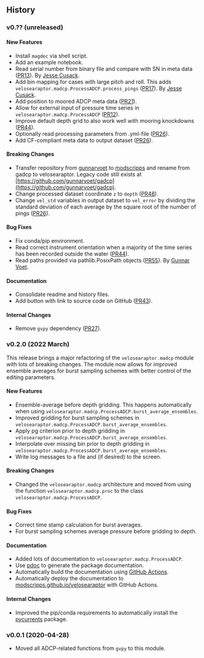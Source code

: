 ## History

### v0.?? (unreleased)

#### New Features
- Install `magdec` via shell script.
- Add an example notebook.
- Read serial number from binary file and compare with SN in meta data ([PR13]( https://github.com/modscripps/velosearaptor/pull/13)). By [Jesse Cusack](https://github.com/jessecusack/).
- Add bin mapping for cases with large pitch and roll. This adds `velosearaptor.madcp.ProcessADCP.process_pings` ([PR17]( https://github.com/modscripps/velosearaptor/pull/17)). By [Jesse Cusack](https://github.com/jessecusack/).
- Add position to moored ADCP meta data ([PR21]( https://github.com/modscripps/velosearaptor/pull/21)).
- Allow for external input of pressure time series in `velosearaptor.madcp.ProcessADCP` ([PR12]( https://github.com/modscripps/velosearaptor/pull/12)).
- Improve default depth grid to also work well with mooring knockdowns ([PR44]( https://github.com/modscripps/velosearaptor/pull/44)).
- Optionally read processing parameters from .yml-file ([PR26]( https://github.com/modscripps/velosearaptor/pull/26)).
- Add CF-compliant meta data to output dataset ([PR26]( https://github.com/modscripps/velosearaptor/pull/26)).

#### Breaking Changes
- Transfer repository from [gunnarvoet](https://github.com/gunnarvoet/) to [modscripps](https://github.com/modscripps/) and rename from gadcp to velosearaptor. Legacy code still exists at [https://github.com/gunnarvoet/gadcp](https://github.com/gunnarvoet/gadcp).
- Change processed dataset coordinate `z` to `depth` ([PR48]( https://github.com/modscripps/velosearaptor/pull/48)).
- Change `vel_std` variables in output dataset to `vel_error` by dividing the standard deviation of each average by the square root of the number of pings ([PR26]( https://github.com/modscripps/velosearaptor/pull/26)).

#### Bug Fixes
- Fix conda/pip environment.
- Read correct instrument orientation when a majority of the time series has been recorded outside the water ([PR44]( https://github.com/modscripps/velosearaptor/pull/44)).
- Read paths provided via pathlib.PosixPath objects ([PR55]( https://github.com/modscripps/velosearaptor/pull/55)). By [Gunnar Voet](https://github.com/gunnarvoet/).

#### Documentation
- Consolidate readme and history files.
- Add button with link to source code on GitHub ([PR43]( https://github.com/modscripps/velosearaptor/pull/43)).

#### Internal Changes
- Remove `gvpy` dependency ([PR27]( https://github.com/modscripps/velosearaptor/pull/27)).



### v0.2.0 (2022 March)
This release brings a major refactoring of the `velosearaptor.madcp` module with lots of breaking changes. The module now allows for improved ensemble averages for burst sampling schemes with better control of the editing parameters.

#### New Features
- Ensemble-average before depth gridding. This happens automatically when using `velosearaptor.madcp.ProcessADCP.burst_average_ensembles`.
- Improved gridding for burst sampling schemes in `velosearaptor.madcp.ProcessADCP.burst_average_ensembles`.
- Apply pg criterion prior to depth gridding in `velosearaptor.madcp.ProcessADCP.burst_average_ensembles`.
- Interpolate over missing bin prior to depth gridding in `velosearaptor.madcp.ProcessADCP.burst_average_ensembles`.
- Write log messages to a file and (if desired) to the screen.

#### Breaking Changes
- Changed the `velosearaptor.madcp` architecture and moved from using the function `velosearaptor.madcp.proc` to the class `velosearaptor.madcp.ProcessADCP`.

#### Bug Fixes
- Correct time stamp calculation for burst averages.
- For burst sampling schemes average pressure before gridding to depth.

#### Documentation
- Added lots of documentation to `velosearaptor.madcp.ProcessADCP`.
- Use [pdoc](https://pdoc.dev/docs/pdoc.html) to generate the package documentation.
- Automatically build the documentation using [GitHub Actions](https://github.com/modscripps/velosearaptor/actions).
- Automatically deploy the documentation to [modscripps.github.io/velosearaptor](https://modscripps.github.io/velosearaptor/velosearaptor.html) with GitHub Actions.

#### Internal Changes
- Improved the pip/conda requirements to automatically install the [pycurrents](https://currents.soest.hawaii.edu/hgstage/pycurrents) package.


### v0.0.1 (2020-04-28)
* Moved all ADCP-related functions from `gvpy` to this module.

